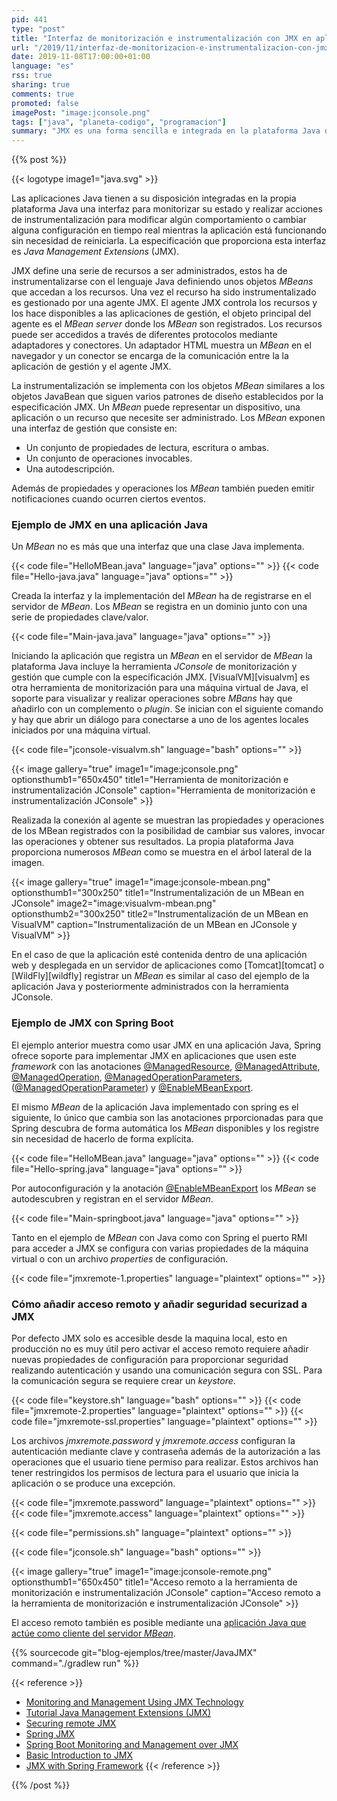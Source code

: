 ```yaml
---
pid: 441
type: "post"
title: "Interfaz de monitorización e instrumentalización con JMX en aplicaciones Java"
url: "/2019/11/interfaz-de-monitorizacion-e-instrumentalizacion-con-jmx-en-aplicaciones-java/"
date: 2019-11-08T17:00:00+01:00
language: "es"
rss: true
sharing: true
comments: true
promoted: false
imagePost: "image:jconsole.png"
tags: ["java", "planeta-codigo", "programacion"]
summary: "JMX es una forma sencilla e integrada en la plataforma Java de monitorizar e instrumentalizar ciertas operaciones de funcionamiento interno de la aplicación que no tenga que ver con el ámbito de negocio que resuelve sino en el aspecto técnico. Unos casos de uso son activar una característica de la aplicación mientras la aplicación está funcionando o limpiar una cache de modo que los datos que almacena se actualicen de nuevo de la fuente origen en tiempo real y sin necesidad de reniciarla, cualquier otro realizable con código Java es posible."
---
```


{{% post %}}

{{< logotype image1="java.svg" >}}

Las aplicaciones Java tienen a su disposición integradas en la propia plataforma Java una interfaz para monitorizar su estado y realizar acciones de instrumentalización para modificar algún comportamiento o cambiar alguna configuración en tiempo real mientras la aplicación está funcionando sin necesidad de reiniciarla. La especificación que proporciona esta interfaz es _Java Management Extensions_ (JMX).

JMX define una serie de recursos a ser administrados, estos ha de instrumentalizarse con el lenguaje Java definiendo unos objetos _MBeans_ que accedan a los recursos. Una vez el recurso ha sido instrumentalizado es gestionado por una agente JMX. El agente JMX controla los recursos y los hace disponibles a las aplicaciones de gestión, el objeto principal del agente es el _MBean server_ donde los _MBean_ son registrados. Los recursos puede ser accedidos a través de diferentes protocolos mediante adaptadores y conectores. Un adaptador HTML muestra un _MBean_ en el navegador y un conector se encarga de la comunicación entre la la aplicación de gestión y el agente JMX.

La instrumentalización se implementa con los objetos _MBean_ similares a los objetos JavaBean que siguen varios patrones de diseño establecidos por la especificación JMX. Un _MBean_ puede representar un dispositivo, una aplicación o un recurso que necesite ser administrado. Los _MBean_ exponen una interfaz de gestión que consiste en:

* Un conjunto de propiedades de lectura, escritura o ambas.
* Un conjunto de operaciones invocables.
* Una autodescripción.

Además de propiedades y operaciones los _MBean_ también pueden emitir notificaciones cuando ocurren ciertos eventos.

### Ejemplo de JMX en una aplicación Java

Un _MBean_ no es más que una interfaz que una clase Java implementa.

{{< code file="HelloMBean.java" language="java" options="" >}}
{{< code file="Hello-java.java" language="java" options="" >}}

Creada la interfaz y la implementación del _MBean_ ha de registrarse en el servidor de _MBean_. Los _MBean_ se registra en un dominio junto con una serie de propiedades clave/valor.

{{< code file="Main-java.java" language="java" options="" >}}

Iniciando la aplicación que registra un _MBean_ en el servidor de _MBean_ la plataforma Java incluye la herramienta _JConsole_ de monitorización y gestión que cumple con la especificación JMX. [VisualVM][visualvm] es otra herramienta de monitorización para una máquina virtual de Java, el soporte para visualizar y realizar operaciones sobre _MBans_ hay que añadirlo con un complemento o _plugin_. Se inician con el siguiente comando y hay que abrir un diálogo para conectarse a uno de los agentes locales iniciados por una máquina virtual.

{{< code file="jconsole-visualvm.sh" language="bash" options="" >}}

{{< image
    gallery="true"
    image1="image:jconsole.png" optionsthumb1="650x450" title1="Herramienta de monitorización e instrumentalización JConsole"
    caption="Herramienta de monitorización e instrumentalización JConsole" >}}

Realizada la conexión al agente se muestran las propiedades y operaciones de los MBean registrados con la posibilidad de cambiar sus valores, invocar las operaciones y obtener sus resultados. La propia plataforma Java proporciona numerosos _MBean_ como se muestra en el árbol lateral de la imagen.

{{< image
    gallery="true"
    image1="image:jconsole-mbean.png" optionsthumb1="300x250" title1="Instrumentalización de un MBean en JConsole"
    image2="image:visualvm-mbean.png" optionsthumb2="300x250" title2="Instrumentalización de un MBean en VisualVM"
    caption="Instrumentalización de un MBean en JConsole y VisualVM" >}}

En el caso de que la aplicación esté contenida dentro de una aplicación web y desplegada en un servidor de aplicaciones como [Tomcat][tomcat] o [WildFly][wildfly] registrar un _MBean_ es similar al caso del ejemplo de la aplicación Java y posteriormente administrados con la herramienta JConsole.

### Ejemplo de JMX con Spring Boot

El ejemplo anterior muestra como usar JMX en una aplicación Java, Spring ofrece soporte para implementar JMX en aplicaciones que usen este _framework_ con las anotaciones [@ManagedResource](https://docs.spring.io/spring-framework/docs/current/javadoc-api/org/springframework/jmx/export/annotation/ManagedResource.html), [@ManagedAttribute](https://docs.spring.io/spring-framework/docs/current/javadoc-api/org/springframework/jmx/export/metadata/ManagedAttribute.html), [@ManagedOperation](https://docs.spring.io/spring-framework/docs/current/javadoc-api/org/springframework/jmx/export/annotation/ManagedOperation.html), [@ManagedOperationParameters](https://docs.spring.io/spring-framework/docs/current/javadoc-api/org/springframework/jmx/export/annotation/ManagedOperationParameters.html), ([@ManagedOperationParameter](https://docs.spring.io/spring-framework/docs/current/javadoc-api/org/springframework/jmx/export/annotation/ManagedOperationParameter.html)) y [@EnableMBeanExport](https://docs.spring.io/spring-framework/docs/current/javadoc-api/org/springframework/context/annotation/EnableMBeanExport.html).

El mismo _MBean_ de la aplicación Java implementado con spring es el siguiente, lo único que cambia son las anotaciones prporcionadas para que Spring descubra de forma automática los _MBean_ disponibles y los registre sin necesidad de hacerlo de forma explícita.

{{< code file="HelloMBean.java" language="java" options="" >}}
{{< code file="Hello-spring.java" language="java" options="" >}}

Por autoconfiguración y la anotación [@EnableMBeanExport](https://docs.spring.io/spring-framework/docs/current/javadoc-api/org/springframework/context/annotation/EnableMBeanExport.html) los _MBean_ se autodescubren y registran en el servidor _MBean_.

{{< code file="Main-springboot.java" language="java" options="" >}}

Tanto en el ejemplo de _MBean_ con Java como con Spring el puerto RMI para acceder a JMX se configura con varias propiedades de la máquina virtual o con un archivo _properties_ de configuración.

{{< code file="jmxremote-1.properties" language="plaintext" options="" >}}

### Cómo añadir acceso remoto y añadir seguridad securizad a JMX

Por defecto JMX solo es accesible desde la maquina local, esto en producción no es muy útil pero activar el acceso remoto requiere añadir nuevas propiedades de configuración para proporcionar seguridad realizando autenticación y usando una comunicación segura con SSL. Para la comunicación segura se requiere crear un _keystore_.

{{< code file="keystore.sh" language="bash" options="" >}}
{{< code file="jmxremote-2.properties" language="plaintext" options="" >}}
{{< code file="jmxremote-ssl.properties" language="plaintext" options="" >}}

Los archivos _jmxremote.password_ y _jmxremote.access_ configuran la autenticación mediante clave y contraseña además de la autorización a las operaciones que el usuario tiene permiso para realizar. Estos archivos han tener restringidos los permisos de lectura para el usuario que inicia la aplicación o se produce una excepción.

{{< code file="jmxremote.password" language="plaintext" options="" >}}
{{< code file="jmxremote.access" language="plaintext" options="" >}}

{{< code file="permissions.sh" language="plaintext" options="" >}}

{{< code file="jconsole.sh" language="bash" options="" >}}

{{< image
    gallery="true"
    image1="image:jconsole-remote.png" optionsthumb1="650x450" title1="Acceso remoto a la herramienta de monitorización e instrumentalización JConsole"
    caption="Acceso remoto a la herramienta de monitorización e instrumentalización JConsole" >}}

El acceso remoto también es posible mediante una [aplicación Java que actúe como cliente del servidor _MBean_](https://docs.oracle.com/javase/tutorial/jmx/remote/custom.html).

{{% sourcecode git="blog-ejemplos/tree/master/JavaJMX" command="./gradlew run" %}}

{{< reference >}}
* [Monitoring and Management Using JMX Technology](https://docs.oracle.com/javase/7/docs/technotes/guides/management/agent.html)
* [Tutorial Java Management Extensions (JMX)](https://docs.oracle.com/javase/tutorial/jmx/index.html)
* [Securing remote JMX](https://gquintana.github.io/2016/09/01/Securing-remote-JMX.html)
* [Spring JMX](https://docs.spring.io/spring/docs/5.2.0.RELEASE/spring-framework-reference/integration.html#jmx)
* [Spring Boot Monitoring and Management over JMX](https://docs.spring.io/spring-boot/docs/2.2.0.RELEASE/reference/html/spring-boot-features.html#boot-features-jmx)
* [Basic Introduction to JMX](https://www.baeldung.com/java-management-extensions)
* [JMX with Spring Framework](http://actimem.com/java/jmx-spring/)
{{< /reference >}}

{{% /post %}}

